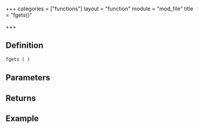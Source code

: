 +++
categories = ["functions"]
layout = "function"
module = "mod_file"
title = "fgets()"

+++

## Definition

    fgets ( )

## Parameters

## Returns

## Example

